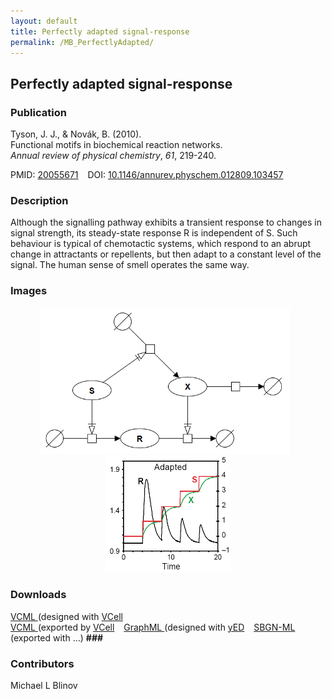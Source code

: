 ```yaml
---
layout: default
title: Perfectly adapted signal-response
permalink: /MB_PerfectlyAdapted/
---
```


## Perfectly adapted signal-response

### Publication

Tyson, J. J., & Novák, B. (2010). 
<br>Functional motifs in biochemical reaction networks. 
<br><i>Annual review of physical chemistry</i>, <i>61</i>, 219-240.

PMID:  [20055671](https://www.ncbi.nlm.nih.gov/pubmed/20055671) &ensp; DOI: [10.1146/annurev.physchem.012809.103457](https://doi.org/10.1146/annurev.physchem.012809.103457)

### Description

Although the signalling pathway exhibits a transient response to changes in signal strength, 
its steady-state response R is independent of S. Such behaviour is typical of chemotactic systems, 
which respond to an abrupt change in attractants or repellents, but then adapt to a constant level of the signal. 
The human sense of smell operates the same way. 

### Images
<div class="img" style="font-size:90%; text-align:center;"> 
 <img src="/images/modelbricks/PerfectlyAdaptedSBGN.PNG" width="400" /> &ensp; 
 <img src="/images/modelbricks/PerfectlyAdaptedResponse.PNG" width="200"/><br />  
</div>
 
 ### Downloads

 <a href="/modelbricks/Tyson_2003_1d.vcml">VCML </a> (designed with [VCell](http://vcell.org) &ensp;  
 <a href="/modelbricks/Tyson_2003_1d.xml">VCML </a> (exported by [VCell](http://vcell.org) &ensp; 
 <a href="/modelbricks/LinearResponse.graphml">GraphML </a> (designed with [yED](https://www.yworks.com/yed) &ensp; 
 <a href="/modelbricks/...">SBGN-ML</a> (exported with ...) <b>###</b> &ensp;


### Contributors

Michael L Blinov
